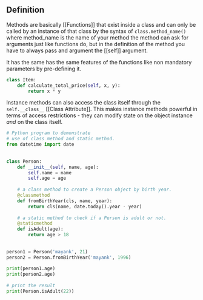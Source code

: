 ## Definition

Methods are basically [[Functions]] that exist inside a class and can only be called by an instance of that class by the syntax of `class.method_name()` where method_name is the name of your method the method can ask for arguments just like functions do, but in the definition of the method you have to always pass and argument the [[self]] argument.

It has the same has the same features of the functions like non mandatory parameters by pre-defining it.

```Python
class Item:
	def calculate_total_price(self, x, y):
		return x * y
```


Instance methods can also access the class itself through the `self.__class__` [[Class Attribute]]. This makes instance methods powerful in terms of access restrictions - they can modify state on the object instance _and_ on the class itself.

```Python
# Python program to demonstrate
# use of class method and static method.
from datetime import date
 
 
class Person:
    def __init__(self, name, age):
        self.name = name
        self.age = age
 
    # a class method to create a Person object by birth year.
    @classmethod
    def fromBirthYear(cls, name, year):
        return cls(name, date.today().year - year)
 
    # a static method to check if a Person is adult or not.
    @staticmethod
    def isAdult(age):
        return age > 18
 
 
person1 = Person('mayank', 21)
person2 = Person.fromBirthYear('mayank', 1996)
 
print(person1.age)
print(person2.age)
 
# print the result
print(Person.isAdult(22))
```